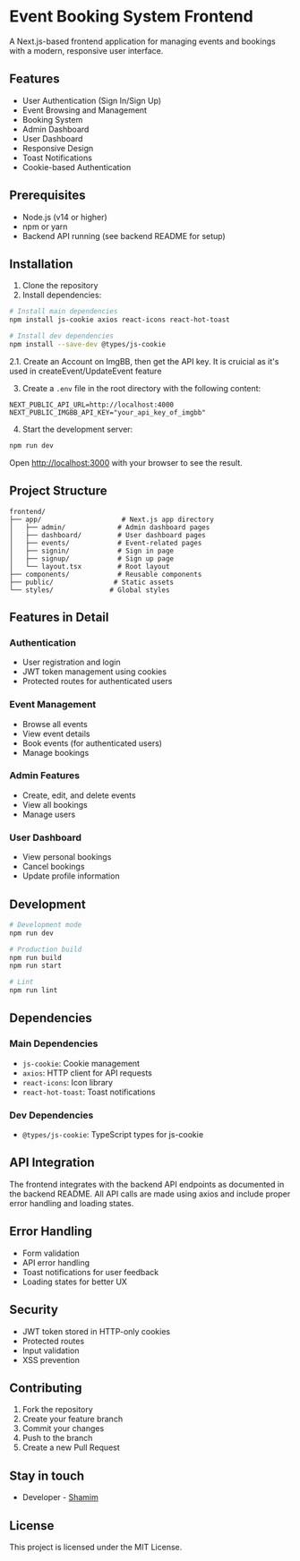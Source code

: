 # Event Booking System Frontend

A Next.js-based frontend application for managing events and bookings with a modern, responsive user interface.

## Features

-   User Authentication (Sign In/Sign Up)
-   Event Browsing and Management
-   Booking System
-   Admin Dashboard
-   User Dashboard
-   Responsive Design
-   Toast Notifications
-   Cookie-based Authentication

## Prerequisites

-   Node.js (v14 or higher)
-   npm or yarn
-   Backend API running (see backend README for setup)

## Installation

1. Clone the repository
2. Install dependencies:

```bash
# Install main dependencies
npm install js-cookie axios react-icons react-hot-toast

# Install dev dependencies
npm install --save-dev @types/js-cookie
```

2.1. Create an Account on ImgBB, then get the API key. It is cruicial as it's used in createEvent/UpdateEvent feature

3. Create a `.env` file in the root directory with the following content:

```env
NEXT_PUBLIC_API_URL=http://localhost:4000
NEXT_PUBLIC_IMGBB_API_KEY="your_api_key_of_imgbb"
```

4. Start the development server:

```bash
npm run dev
```

Open [http://localhost:3000](http://localhost:3000) with your browser to see the result.

## Project Structure

```
frontend/
├── app/                    # Next.js app directory
│   ├── admin/             # Admin dashboard pages
│   ├── dashboard/         # User dashboard pages
│   ├── events/            # Event-related pages
│   ├── signin/            # Sign in page
│   ├── signup/            # Sign up page
│   └── layout.tsx         # Root layout
├── components/            # Reusable components
├── public/               # Static assets
└── styles/              # Global styles
```

## Features in Detail

### Authentication

-   User registration and login
-   JWT token management using cookies
-   Protected routes for authenticated users

### Event Management

-   Browse all events
-   View event details
-   Book events (for authenticated users)
-   Manage bookings

### Admin Features

-   Create, edit, and delete events
-   View all bookings
-   Manage users

### User Dashboard

-   View personal bookings
-   Cancel bookings
-   Update profile information

## Development

```bash
# Development mode
npm run dev

# Production build
npm run build
npm run start

# Lint
npm run lint
```

## Dependencies

### Main Dependencies

-   `js-cookie`: Cookie management
-   `axios`: HTTP client for API requests
-   `react-icons`: Icon library
-   `react-hot-toast`: Toast notifications

### Dev Dependencies

-   `@types/js-cookie`: TypeScript types for js-cookie

## API Integration

The frontend integrates with the backend API endpoints as documented in the backend README. All API calls are made using axios and include proper error handling and loading states.

## Error Handling

-   Form validation
-   API error handling
-   Toast notifications for user feedback
-   Loading states for better UX

## Security

-   JWT token stored in HTTP-only cookies
-   Protected routes
-   Input validation
-   XSS prevention

## Contributing

1. Fork the repository
2. Create your feature branch
3. Commit your changes
4. Push to the branch
5. Create a new Pull Request

## Stay in touch

-   Developer - [Shamim](https://github.com/spshamim)

## License

This project is licensed under the MIT License.
